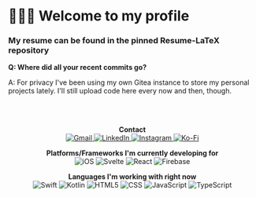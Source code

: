 
# 👋👋👋 Welcome to my profile
### My resume can be found in the pinned Resume-LaTeX repository

**Q: Where did all your recent commits go?**

A: For privacy I've been using my own Gitea instance to store my personal projects lately. I'll still upload code here every now and then, though.

<br><br>
<p align="center">
<strong>Contact</strong>
</br>
<a href="mailto:me@ethan-hanlon.xyz">
<img alt="Gmail" src="https://img.shields.io/badge/Gmail-D14836?style=for-the-badge&logo=gmail&logoColor=white">
</a>

<a href="https://www.linkedin.com/in/ethan-hanlon-6688491a6/">
<img alt="LinkedIn" src="https://img.shields.io/badge/LinkedIn-0077B5?style=for-the-badge&logo=linkedin&logoColor=white">
</a>

<a href="https://www.instagram.com/iam_ethanhanlon">
<img alt="Instagram" src="https://img.shields.io/badge/Instagram-E4405F?style=for-the-badge&logo=instagram&logoColor=white">
</a>

<a href="https://ko-fi.com/occultslolem">
<img alt="Ko-Fi" src="https://img.shields.io/badge/Ko--fi-F16061?style=for-the-badge&logo=ko-fi&logoColor=white" />
</a>
</p>

<p align="center">
<strong>Platforms/Frameworks I'm currently developing for</strong>
</br>
<img alt="iOS" src="https://img.shields.io/badge/iOS-000000?style=for-the-badge&logo=ios&logoColor=white" />
<img alt="Svelte" src="https://img.shields.io/badge/svelte-%23f1413d.svg?style=for-the-badge&logo=svelte&logoColor=white" />
<img alt="React" src="https://img.shields.io/badge/react-%2320232a.svg?style=for-the-badge&logo=react&logoColor=%2361DAFB" />
<img alt="Firebase" src="https://img.shields.io/badge/firebase-ffca28?style=for-the-badge&logo=firebase&logoColor=black" />

</p>

<p align="center">
<strong>Languages I'm working with right now</strong>
</br>
<img alt="Swift" src="https://img.shields.io/badge/Swift-FA7343?style=for-the-badge&logo=swift&logoColor=white" />
<img alt="Kotlin" src="https://img.shields.io/badge/Kotlin-0095D5?&style=for-the-badge&logo=kotlin&logoColor=white" />
<img alt="HTML5" src="https://img.shields.io/badge/HTML5-E34F26?style=for-the-badge&logo=html5&logoColor=white" />
<img alt="CSS" src="https://img.shields.io/badge/CSS-239120?&style=for-the-badge&logo=css3&logoColor=white">
<img alt="JavaScript" src="https://img.shields.io/badge/JavaScript-F7DF1E?style=for-the-badge&logo=javascript&logoColor=black">
<img alt="TypeScript" src="https://img.shields.io/badge/TypeScript-007ACC?style=for-the-badge&logo=typescript&logoColor=white">
